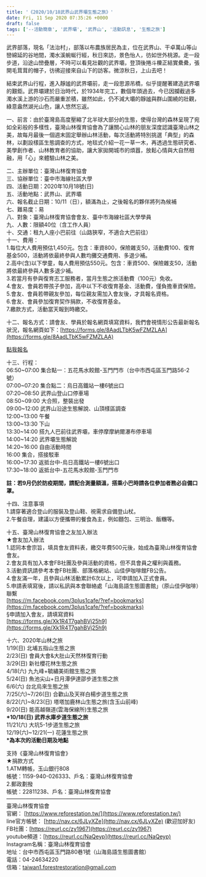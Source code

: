 ```yaml
---
title: '《2020/10/18武界山武界壩生態之旅》'
date: Fri, 11 Sep 2020 07:35:26 +0000
draft: false
tags: ['--活動簡章', '武界壩', '武界山', '活動訊息', '生態之旅']
---
```


武界部落，現名「法治村」，部落以布農族居民為主，位在武界山、干卓萬山等山巒綿延的谷地間，濁水溪蜿蜒行經，秋日來訪，景色怡人，彷如世外桃源。走一段步道，沿途山巒疊層，不時可以看見壯觀的武界壩，登頂後捲斗櫟正結實纍纍，張開毛茸茸的帽子，彷彿迎接來自山下的訪客。微涼秋日，上山去吧！

結束武界山行程，進入靜謐的武界壩前，走一段思源吊橋，似乎提醒著建造武界壩的艱鉅。武界壩建於日治時代，於1934年完工，數個年頭過去，今已因攔截過多濁水溪上游的沙石而嚴重淤積，雖然如此，仍不減大壩的靜謐與群山圍繞的壯觀，綠意盎然湖光山色，讓人悠然忘返。

一、前言：由於臺灣島高度壓縮了北半球大部分的生態，使得台灣的森林呈現了宛如全彩般的多樣性，臺灣山林復育協會為了讓關心山林的朋友深度認識臺灣山林之美，故每月最後一個週末固定舉辦山林活動，每次活動將特別挑選「典型」的森林，以劃設樣區生態調查的方式，地毯式介紹一花一草一木，再透過生態研究者、美學創作者、山林教育者的協助，讓大家拋開城市的煩囂，放鬆心情與大自然相融，用「心」來體驗山林之美。

二、主辦單位：臺灣山林復育協會  
三、協辦單位：臺中市海線社區大學  
四、活動日期：2020年10月18號(日)  
五、活動地點：武界山、武界壩  
六、報名截止日期：10/11（日），額滿為止，之後報名的夥伴將列為候補  
七、難易度：易  
八、對象：臺灣山林復育協會會友、臺中市海線社區大學學員  
九、人數：限額40位（含工作人員）  
十、交通：租九人座小巴前往（山路狹窄，不適合大巴前往）  
十一、費用：  
1.每位大人費用預估1,450元。包含：車資800，保險雜支50，活動費100、復育基金500，活動將依最終參與人數均攤交通費用、多退少補。  
2.高中(含)以下學童，每人費用預估550元。包含：車資500、保險雜支50，活動將依最終參與人數多退少補。  
3.若當月有參與復育志工服務者，當月生態之旅活動費（100元）免收。  
4.會友、會員若帶孩子參加，高中以下不收復育基金、活動費，僅負擔車資保險。  
5.會友、會員若帶親友參加，每位親友需加入會友後，才具報名資格。  
6.會友、會員參加復育契作捐款，不收復育基金。  
7.繳款方式，活動當天報到時繳交。

十二、報名方式：請會友、學員於報名網頁填寫資料，我們會視情形公告最新報名狀況，報名網頁如下：[https://forms.gle/8AadLTbK5wFZMZLAA](https://forms.gle/8AadLTbK5wFZMZLAA)

[點我報名](https://forms.gle/8AadLTbK5wFZMZLAA)

十三、行程：  
06:50~07:00 集合點一：五花馬水餃館-玉門門市（台中市西屯區玉門路56-2號）  
07:00~07:20 集合點二：烏日高鐵站一樓6號出口  
07:20~08:50 武界山登山口停車場  
08:50~09:00 大合照，整裝出發  
09:00~12:00 武界山沿途生態解說、山頂樣區調查  
12:00~13:00 午餐  
13:00~13:30 下山  
13:30~14:00 搭九人巴前往武界壩，車停摩摩納爾瀑布停車場  
14:00~14:20 武界壩生態解說  
14:20~16:00 自由活動時間  
16:00 集合，搭接駁車  
16:00~17:30 返抵台中-烏日高鐵站一樓6號出口  
17:30~18:00 返抵台中-五花馬水餃館-玉門門市

**註：若9月仍於防疫期間，請配合測量額溫，搭乘小巴時請各位參加者務必自備口罩。**

十四、注意事項  
1.請穿著適合登山的服裝及登山鞋、視需求自備登山杖。  
2.午餐自理，建議以方便攜帶的餐食為主，例如麵包、三明治、飯糰等。

十五、臺灣山林復育協會之友加入辦法  
★會友加入辦法  
1.認同本會宗旨，填具會友資料表，繳交年費500元後，始成為臺灣山林復育協會會友。  
2.會友具有加入本會FB社團及參與活動的資格，但不具會員之權利與義務。  
3.活動資訊請參考本會FB社團、部落格網站、山佳伊咖啡館FB公告。  
4.會友滿一年，且參與山林活動累計6次以上，可申請加入正式會員。  
5.申請表填寫後，請以私訊與本會聯絡處「山海島語生態圖書館」（原山佳伊咖啡）聯繫  
[https://m.facebook.com/3plus1cafe/?ref=bookmarks](https://m.facebook.com/3plus1cafe/?ref=bookmarks)  
§申請加入會友，請填寫資料  
[https://forms.gle/Xk1R4T7gahBVj25h9](https://forms.gle/Xk1R4T7gahBVj25h9)

十六、2020年山林之旅  
1/19(日) 北埔五指山生態之旅  
2/23(日) 會員大會&大肚山天然林復育行動  
3/29(日) 新社櫻花林生態之旅  
4/18(六) 九九峰+毓繡美術館生態之旅  
5/24(日) 魚池尖山+日月潭伊達邵步道生態之旅  
6/6(六) 台北烏來生態之旅  
7/25(六)~7/26(日) 合歡山及天祥白楊步道生態之旅  
8/22(六)~8/23(日) 塔塔加鹿林山生態之旅(含玉山前峰)  
9/20(日) 能高越嶺道(雲海保線所)生態之旅  
**\*10/18(日) 武界水庫步道生態之旅**  
11/21(六) 大坑5-1步道生態之旅  
12/19(六)~12/21(一) 花蓮生態之旅  
**\*為本次的活動日期及地點**

支持《臺灣山林復育協會》  
★捐款方式  
1.ATM轉帳，玉山銀行808  
帳號：1159-940-026333、戶名：臺灣山林復育協會  
2.郵政劃撥  
帳號：22811238、戶名：臺灣山林復育協會  
—————————————————–  
臺灣山林復育協會  
官網： [https://www.reforestation.tw/](https://www.reforestation.tw/)  
line官方帳號： [http://nav.cx/6JLyXZe](http://nav.cx/6JLyXZe) (歡迎加好友)  
FB社團：[https://reurl.cc/zy1967](https://reurl.cc/zy1967)  
youtube頻道：[https://reurl.cc/NaQeyp](https://reurl.cc/NaQeyp)  
Instagram名稱：臺灣山林復育協會  
地址：台中市西屯區玉門路80巷1號（山海島語生態圖書館）  
電話：04-24634220  
信箱：[taiwan1.forestrestoration@gmail.com](mailto:taiwan1.forestrestoration@gmail.com)